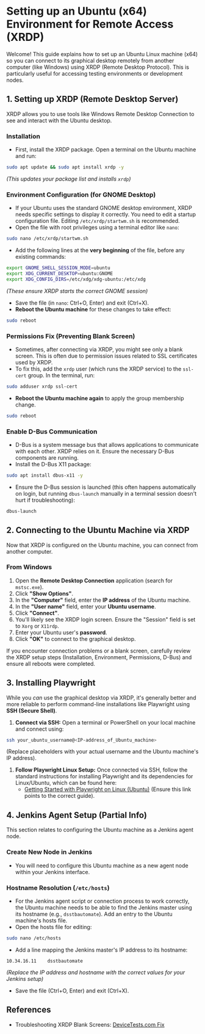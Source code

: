 # Setting up an Ubuntu (x64) Environment for Remote Access (XRDP)

Welcome! This guide explains how to set up an Ubuntu Linux machine (x64) so you can connect to its graphical desktop remotely from another computer (like Windows) using XRDP (Remote Desktop Protocol). This is particularly useful for accessing testing environments or development nodes.

## 1. Setting up XRDP (Remote Desktop Server)

XRDP allows you to use tools like Windows Remote Desktop Connection to see and interact with the Ubuntu desktop.

### Installation

* First, install the XRDP package. Open a terminal on the Ubuntu machine and run:

```bash
sudo apt update && sudo apt install xrdp -y
```

*(This updates your package list and installs `xrdp`)*

### Environment Configuration (for GNOME Desktop)

* If your Ubuntu uses the standard GNOME desktop environment, XRDP needs specific settings to display it correctly. You need to edit a startup configuration file. Editing `/etc/xrdp/startwm.sh` is recommended.
* Open the file with root privileges using a terminal editor like `nano`:

```bash
sudo nano /etc/xrdp/startwm.sh
```

* Add the following lines at the **very beginning** of the file, before any existing commands:

```bash
export GNOME_SHELL_SESSION_MODE=ubuntu
export XDG_CURRENT_DESKTOP=ubuntu:GNOME
export XDG_CONFIG_DIRS=/etc/xdg/xdg-ubuntu:/etc/xdg
```

*(These ensure XRDP starts the correct GNOME session)*

* Save the file (in `nano`: Ctrl+O, Enter) and exit (Ctrl+X).
* **Reboot the Ubuntu machine** for these changes to take effect:

```bash
sudo reboot
```

### Permissions Fix (Preventing Blank Screen)

* Sometimes, after connecting via XRDP, you might see only a blank screen. This is often due to permission issues related to SSL certificates used by XRDP.
* To fix this, add the `xrdp` user (which runs the XRDP service) to the `ssl-cert` group. In the terminal, run:

```bash
sudo adduser xrdp ssl-cert
```

* **Reboot the Ubuntu machine again** to apply the group membership change.

```bash
sudo reboot
```

### Enable D-Bus Communication

* D-Bus is a system message bus that allows applications to communicate with each other. XRDP relies on it. Ensure the necessary D-Bus components are running.
* Install the D-Bus X11 package:

```bash
sudo apt install dbus-x11 -y
```

* Ensure the D-Bus session is launched (this often happens automatically on login, but running `dbus-launch` manually in a terminal session doesn't hurt if troubleshooting):

```bash
dbus-launch
```

## 2. Connecting to the Ubuntu Machine via XRDP

Now that XRDP is configured on the Ubuntu machine, you can connect from another computer.

### From Windows

1. Open the **Remote Desktop Connection** application (search for `mstsc.exe`).
2. Click **"Show Options"**.
3. In the **"Computer"** field, enter the **IP address** of the Ubuntu machine.
4. In the **"User name"** field, enter your **Ubuntu username**.
5. Click **"Connect"**.
6. You'll likely see the XRDP login screen. Ensure the "Session" field is set to `Xorg` or `X11rdp`.
7. Enter your Ubuntu user's **password**.
8. Click **"OK"** to connect to the graphical desktop.

If you encounter connection problems or a blank screen, carefully review the XRDP setup steps (Installation, Environment, Permissions, D-Bus) and ensure all reboots were completed.

## 3. Installing Playwright

While you *can* use the graphical desktop via XRDP, it's generally better and more reliable to perform command-line installations like Playwright using **SSH (Secure Shell)**.

1. **Connect via SSH:** Open a terminal or PowerShell on your local machine and connect using:

```bash
ssh your_ubuntu_username@<IP-address_of_Ubuntu_machine>
```

(Replace placeholders with your actual username and the Ubuntu machine's IP address).
1. **Follow Playwright Linux Setup:** Once connected via SSH, follow the standard instructions for installing Playwright and its dependencies for Linux/Ubuntu, which can be found here:
    * [Getting Started with Playwright on Linux (Ubuntu)](../getting-started/web-testing/playwright-linux.md) (Ensure this link points to the correct guide).

## 4. Jenkins Agent Setup (Partial Info)

This section relates to configuring the Ubuntu machine as a Jenkins agent node.

### Create New Node in Jenkins

* You will need to configure this Ubuntu machine as a new agent node within your Jenkins interface.

### Hostname Resolution (`/etc/hosts`)

* For the Jenkins agent script or connection process to work correctly, the Ubuntu machine needs to be able to find the Jenkins master using its hostname (e.g., `dsstbautomate`). Add an entry to the Ubuntu machine's hosts file.
* Open the hosts file for editing:

```bash
sudo nano /etc/hosts
```

* Add a line mapping the Jenkins master's IP address to its hostname:

```text
10.34.16.11    dsstbautomate
```

*(Replace the IP address and hostname with the correct values for your Jenkins setup)*

* Save the file (Ctrl+O, Enter) and exit (Ctrl+X).

## References

* Troubleshooting XRDP Blank Screens: [DeviceTests.com Fix](https://devicetests.com/fix-xrdp-login-blank-screen-issues)
